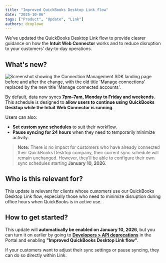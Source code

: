 ```yaml
---
title: "Improved QuickBooks Desktop Link flow"
date: "2025-10-06"
tags: ["Product", "Update", "Link"]
authors: dcoplowe
---
```


We’ve updated the QuickBooks Desktop Link flow to provide clearer guidance on how the **Intuit Web Connector** works and to reduce disruption to your customers' day‑to‑day operations.

<!--truncate-->

## What's new?

![Screenshot showing the Connection Management SDK landing page before and after the change, with the old title 'Manage connections' replaced by the new title 'Manage connected accounts'.](/img/updates/2025-10-06-quickbooks-desktop-improved-scheduling-and-reduced-disruption.png)

By default, data now syncs **7pm–7am, Monday to Friday and weekends**. This schedule is designed to **allow users to continue using QuickBooks Desktop while the Intuit Web Connector is running**.

Users can also:
- **Set custom sync schedules** to suit their workflow.
- **Pause syncing for 24 hours** when they need to temporarily minimize activity.

> **Note:** There is no impact for customers who have already connected their QuickBooks Desktop company, their current sync schedule will remain unchanged. However, they’ll be able to configure their own sync schedules starting **January 10, 2026**.

## Who is this relevant for?

This update is relevant for clients whose customers use our QuickBooks Desktop Link flow, especially those who need to minimize disruption during office hours when QuickBooks is in active use.

## How to get started?

This update will **automatically be enabled on January 10, 2026**, but you can turn it on earlier by going to [**Developers > API deprecations**](https://app.codat.io/developers/api-deprecations) in the Portal and enabling **"Improved QuickBooks Desktop Link flow"**.  

If your customers want to adjust their sync settings or pause syncing, they can do so directly within Link.
